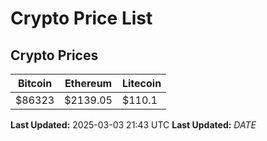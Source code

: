 # Crypto Price List

## Crypto Prices
| Bitcoin | Ethereum | Litecoin |
| ------- | -------- | -------- |
| $86323 | $2139.05 | $110.1 |
**Last Updated:** 2025-03-03 21:43 UTC
**Last Updated:** $DATE$
